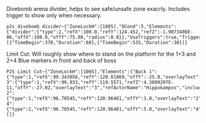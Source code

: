 Divebomb arena divider, helps to see safe/unsafe zone exacrly. Includes trigger to show only when necessary.
```
p2s divebomb divider~{"ZoneLockH":[1005],"DCond":5,"Elements":{"divider":{"type":2,"refX":100.0,"refY":124.452,"refZ":-1.9073486E-06,"offX":100.0,"offY":75.88,"radius":0.0}},"UseTriggers":true,"Triggers":[{"TimeBegin":370,"Duration":60},{"TimeBegin":535,"Duration":30}]}
```
Limit Cut: Will roughly show where to stand on the platform for the 1+3 and 2+4 Blue markers in front and back of boss
```
P2S Limit Cut~{"ZoneLockH":[1005],"Elements":{"Back 1":{"type":1,"refX":99.343056,"refY":120.81869,"offY":-25.0,"overlayText":"1","refActorName":"Hippokampos","includeRotation":true,"onlyTargetable":true,"onlyVisible":true},"Back 3":{"type":1,"refX":99.933,"refY":119.5571,"refZ":4.3899297E-11,"offY":-27.02,"overlayText":"3","refActorName":"Hippokampos","includeRotation":true,"onlyTargetable":true,"onlyVisible":true},"Front 2":{"type":1,"refX":96.70545,"refY":120.96481,"offY":3.0,"overlayText":"2","refActorName":"Hippokampos","includeRotation":true,"onlyTargetable":true,"onlyVisible":true},"Front 4":{"type":1,"refX":96.70545,"refY":120.96481,"offY":5.0,"overlayText":"4","refActorName":"Hippokampos","includeRotation":true,"onlyTargetable":true,"onlyVisible":true}},"Triggers":[]}
```
